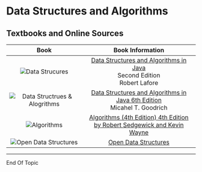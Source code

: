 # Data Structures and Algorithms



## Textbooks and Online Sources







|                             Book                             |                       Book Information                       |
| :----------------------------------------------------------: | :----------------------------------------------------------: |
| ![Data Strucures](https://images-na.ssl-images-amazon.com/images/I/51NoqhM4r9L._SX407_BO1,204,203,200_.jpg) | [Data Structures and Algorithms in Java](https://www.amazon.com/Data-Structures-Algorithms-Java-2nd/dp/0672324539/ref=sr_1_1?crid=M8ANR5REE3Y8&keywords=robert+lafore&qid=1655244033&sprefix=robert+lafore%2Caps%2C126&sr=8-1) <br>Second Edition<br>Robert Lafore |
| ![Data Structrues & Alogrithms](https://images-na.ssl-images-amazon.com/images/I/61cFhkf7NCL._SX405_BO1,204,203,200_.jpg) | [Data Structures and Algorithms in Java 6th Edition](https://www.amazon.com/Data-Structures-Algorithms-Michael-Goodrich/dp/1118771338/ref=sr_1_6?keywords=data+structures+and+algorithms&qid=1655244532&s=books&sprefix=datastructures+and+%2Cstripbooks%2C130&sr=1-6)<br>Micahel T. Goodrich |
| ![Algorithms](https://images-na.ssl-images-amazon.com/images/I/41a4YqyJv4S._SX400_BO1,204,203,200_.jpg) | [Algorithms (4th Edition) 4th Edition<br/>by Robert Sedgewick and Kevin Wayne](https://www.amazon.com/gp/product/032157351X/ref=as_li_qf_sp_asin_il_tl?ie=UTF8&tag=algs4-20&linkCode=as2&camp=1789&creative=9325&creativeASIN=032157351X) |
| ![Open Data Structures](https://opendatastructures.org/ods-java/img41.png) |   [Open Data Structures](https://opendatastructures.org/)    |



---

End Of Topic



